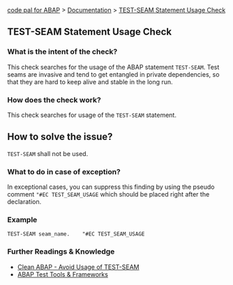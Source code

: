 [code pal for ABAP](../../README.md) > [Documentation](../check_documentation.md) > [TEST-SEAM Statement Usage Check](test-seam-usage.md)

## TEST-SEAM Statement Usage Check

### What is the intent of the check?

This check searches for the usage of the ABAP statement `TEST-SEAM`. Test seams are invasive and tend to get entangled in private dependencies, so that they are hard to keep alive and stable in the long run.

### How does the check work?

This check searches for usage of the `TEST-SEAM` statement.

## How to solve the issue?

`TEST-SEAM` shall not be used.

### What to do in case of exception?

In exceptional cases, you can suppress this finding by using the pseudo comment `"#EC TEST_SEAM_USAGE` which should be placed right after the declaration.

### Example

```abap
TEST-SEAM seam_name.    "#EC TEST_SEAM_USAGE
```

### Further Readings & Knowledge

* [Clean ABAP - Avoid Usage of TEST-SEAM](https://github.com/SAP/styleguides/blob/main/clean-abap/CleanABAP.md#use-test-seams-as-temporary-workaround)
* [ABAP Test Tools & Frameworks](https://pages.github.tools.sap/EngineeringCulture/ase/ABAP/abapTestTools.html)

